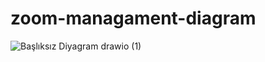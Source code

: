 # zoom-managament-diagram


![Başlıksız Diyagram drawio (1)](https://github.com/israfezaaglamis/zoom-managament-diagram/assets/77246450/682492b2-89e1-4b1b-8cf0-8b70e9ac8959)
